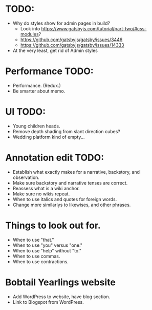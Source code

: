 # TODO:
* Why do styles show for admin pages in build?
    * Look into https://www.gatsbyjs.com/tutorial/part-two/#css-modules?
    * https://github.com/gatsbyjs/gatsby/issues/3446
    * https://github.com/gatsbyjs/gatsby/issues/14333
* At the very least, get rid of Admin styles

# Performance TODO:
* Performance. (Redux.)
* Be smarter about memo.

# UI TODO:
* Young children heads.
* Remove depth shading from slant direction cubes?
* Wedding platform kind of empty...

# Annotation edit TODO:
* Establish what exactly makes for a narrative, backstory, and observation.
* Make sure backstory and narrative tenses are correct.
* Reassess what is a wiki anchor.
* Make sure no wikis repeat.
* When to use italics and quotes for foreign words.
* Change more similarlys to likewises, and other phrases.

# Things to look out for.
* When to use "that."
* When to use "you" versus "one."
* When to use "help" without "to."
* When to use commas.
* When to use contractions.

# Bobtail Yearlings website
* Add WordPress to website, have blog section.
* Link to Blogspot from WordPress.
